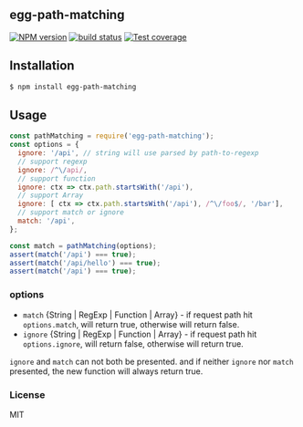 egg-path-matching
---------------

[![NPM version][npm-image]][npm-url]
[![build status][travis-image]][travis-url]
[![Test coverage][coveralls-image]][coveralls-url]

[npm-image]: https://img.shields.io/npm/v/egg-url-matching.svg?style=flat-square
[npm-url]: https://npmjs.org/package/egg-url-matching
[travis-image]: https://img.shields.io/travis/eggjs/egg-url-matching.svg?style=flat-square
[travis-url]: https://travis-ci.org/eggjs/egg-url-matching
[coveralls-image]: https://img.shields.io/coveralls/eggjs/egg-url-matching.svg?style=flat-square
[coveralls-url]: https://coveralls.io/r/eggjs/egg-url-matching?branch=master

## Installation

```bash
$ npm install egg-path-matching
```

## Usage

```js
const pathMatching = require('egg-path-matching');
const options = {
  ignore: '/api', // string will use parsed by path-to-regexp
  // support regexp
  ignore: /^\/api/,
  // support function
  ignore: ctx => ctx.path.startsWith('/api'),
  // support Array
  ignore: [ ctx => ctx.path.startsWith('/api'), /^\/foo$/, '/bar'],
  // support match or ignore
  match: '/api',
};

const match = pathMatching(options);
assert(match('/api') === true);
assert(match('/api/hello') === true);
assert(match('/api') === true);
```

### options

- `match` {String | RegExp | Function | Array} - if request path hit `options.match`, will return true, otherwise will return false.
- `ignore` {String | RegExp | Function | Array} - if request path hit `options.ignore`, will return false, otherwise will return true.

`ignore` and `match` can not both be presented. and if neither `ignore` nor `match` presented, the new function will always return true.

### License

MIT
